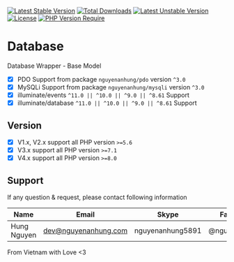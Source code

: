 [![Latest Stable Version](http://poser.pugx.org/nguyenanhung/database/v)](https://packagist.org/packages/nguyenanhung/database) [![Total Downloads](http://poser.pugx.org/nguyenanhung/database/downloads)](https://packagist.org/packages/nguyenanhung/database) [![Latest Unstable Version](http://poser.pugx.org/nguyenanhung/database/v/unstable)](https://packagist.org/packages/nguyenanhung/database) [![License](http://poser.pugx.org/nguyenanhung/database/license)](https://packagist.org/packages/nguyenanhung/database) [![PHP Version Require](http://poser.pugx.org/nguyenanhung/database/require/php)](https://packagist.org/packages/nguyenanhung/database)

# Database

Database Wrapper - Base Model

- [x] PDO Support from package `nguyenanhung/pdo` version `^3.0`
- [x] MySQLi Support from package `nguyenanhung/mysqli` version `^3.0`
- [x] illuminate/events `^11.0 || ^10.0 || ^9.0 || ^8.61` Support
- [x] illuminate/database `^11.0 || ^10.0 || ^9.0 || ^8.61` Support

## Version

- [x] V1.x, V2.x support all PHP version `>=5.6`
- [x] V3.x support all PHP version `>=7.1`
- [x] V4.x support all PHP version `>=8.0`

## Support

If any question & request, please contact following information

| Name        | Email                | Skype            | Facebook      |
|-------------|----------------------|------------------|---------------|
| Hung Nguyen | dev@nguyenanhung.com | nguyenanhung5891 | @nguyenanhung |

From Vietnam with Love <3
